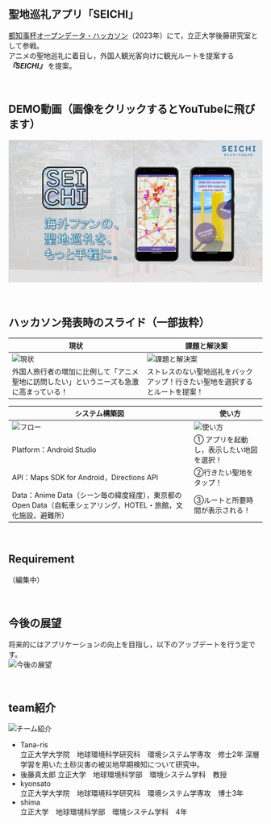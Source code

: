 ## 聖地巡礼アプリ「SEICHI」

[都知事杯オープンデータ・ハッカソン](https://odhackathon.metro.tokyo.lg.jp/)（2023年）にて，立正大学後藤研究室として参戦。  
アニメの聖地巡礼に着目し，外国人観光客向けに観光ルートを提案する ***『SEICHI』*** を提案。

<br />

## DEMO動画（画像をクリックするとYouTubeに飛びます）

[![DEMO動画](https://github.com/Tana-ris/Tokyo_AnimeTourism/blob/main/SEICHI.png)](https://youtu.be/i-fXMteILKQ)

<br />

## ハッカソン発表時のスライド（一部抜粋）
| 現状 |　課題と解決案 |
| ---- | ---- |
| ![現状](https://github.com/Tana-ris/Tokyo_AnimeTourism/assets/142727754/5cd3cf37-6e98-415b-aca8-c9512764494a) | ![課題と解決案](https://github.com/Tana-ris/Tokyo_AnimeTourism/assets/142727754/f59aca12-eadf-455b-b4d3-f66290f14551) |
| 外国人旅行者の増加に比例して「アニメ聖地に訪問したい」というニーズも急激に高まっている！ | ストレスのない聖地巡礼をバックアップ！行きたい聖地を選択するとルートを提案！ |

| システム構築図 |　使い方 |
| ---- | ---- |
| ![フロー](https://github.com/Tana-ris/Tokyo_AnimeTourism/assets/142727754/5228dd23-204a-45e3-b309-e28efbf43247) | ![使い方](https://github.com/Tana-ris/Tokyo_AnimeTourism/assets/142727754/bf764e21-ece9-49db-9f6d-b3595fd072e8) |
| Platform：Android Studio | ① アプリを起動し，表示したい地図を選択！|
| API：Maps SDK for Android，Directions API | ②行きたい聖地をタップ！|
| Data：Anime Data（シーン毎の緯度経度），東京都のOpen Data（自転車シェアリング，HOTEL・旅館，文化施設，避難所） | ③ルートと所要時間が表示される！|

<br />


## Requirement

（編集中）

<br />

## 今後の展望
将来的にはアプリケーションの向上を目指し，以下のアップデートを行う定です。  
![今後の展望](https://github.com/Tana-ris/Tokyo_AnimeTourism/assets/142727754/69137c4d-57d0-4d08-9584-2f4ecaf24e98)

<br />

## team紹介
![チーム紹介](https://github.com/Tana-ris/Tokyo_AnimeTourism/assets/142727754/628507ca-d5b6-427f-bbba-ea567011a00f)
* Tana-ris  
  立正大学大学院　地球環境科学研究科　環境システム学専攻　修士2年
          深層学習を用いた土砂災害の被災地早期検知について研究中。  
* 後藤真太郎
  立正大学　地球環境科学部　環境システム学科　教授
* kyonsato  
  立正大学大学院　地球環境科学研究科　環境システム学専攻　博士3年
* shima  
  立正大学　地球環境科学部　環境システム学科　4年

<br />

